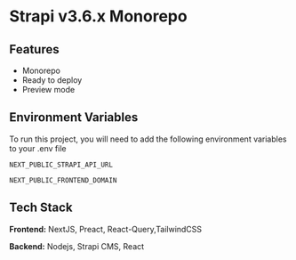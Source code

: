 # Strapi v3.6.x Monorepo

## Features

- Monorepo
- Ready to deploy
- Preview mode

## Environment Variables

To run this project, you will need to add the following environment variables to your .env file

`NEXT_PUBLIC_STRAPI_API_URL`

`NEXT_PUBLIC_FRONTEND_DOMAIN`

## Tech Stack

**Frontend:** NextJS, Preact, React-Query,TailwindCSS

**Backend:** Nodejs, Strapi CMS, React
